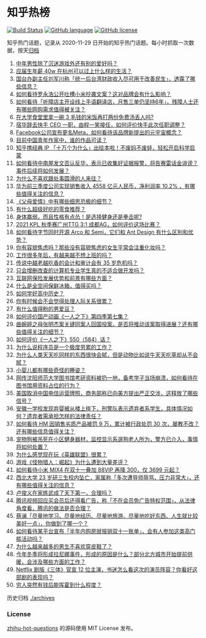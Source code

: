 # 知乎热榜
[![Build Status](https://github.com/ToWeLong/zhihu-hot-questions/workflows/CI/badge.svg)](https://github.com/ToWeLong/zhihu-hot-questions/actions)
[![GitHub language](https://img.shields.io/badge/language-golang-orange.svg)](https://golang.org/)
[![GitHub license](https://img.shields.io/github/license/ToWeLong/zhihu-hot-questions)](https://github.com/ToWeLong/zhihu-hot-questions/blob/main/LICENSE)

知乎热门话题，记录从 2020-11-29 日开始的知乎热门话题。每小时抓取一次数据，按天[归档](./archives)

<!-- BEGIN -->

1. [中年男性除了沉迷游戏外还有别的爱好吗？](https://www.zhihu.com/question/459226864)
1. [应届生年薪 40w 在杭州可以过上什么样的生活？](https://www.zhihu.com/question/494317908)
1. [国台办副主任刘军川称「统一后台湾财政收入尽可用于改善民生」，透露了哪些信息？](https://www.zhihu.com/question/495438253)
1. [如何看待罗永浩公开吐槽小米抄袭文案？这对品牌会有什么影响？](https://www.zhihu.com/question/495320421)
1. [如何看待「听障店主开设线上手语翻译店，月售三单仍坚持6年」，残障人士还有哪些网购需求值得被关注？](https://www.zhihu.com/question/495158426)
1. [在大学食堂里拿一碗 3 毛钱的米饭再打两份免费汤丢人吗?](https://www.zhihu.com/question/494600253)
1. [宿华辞去快手 CEO 一职，由程一笑接任，如何评价快手此次任职调整？](https://www.zhihu.com/question/495381462)
1. [Facebook公司宣布更名Meta，如何看待该品牌新提出的元宇宙概念？](https://www.zhihu.com/question/495214248)
1. [目前中国青年作家中，谁的作品可读？](https://www.zhihu.com/question/20068378)
1. [知乎携经典 IP 「十万个为什么」出绘本啦！不废妈不废娃，轻松开启科学启蒙](https://www.zhihu.com/question/419060511)
1. [如何看待中南屋发文否认反华，表示已收集好证据报警，将告赛雷话金诽谤？事件后续将如何发展？](https://www.zhihu.com/question/495394013)
1. [为什么不喜欢跟处事圆滑的人来往？](https://www.zhihu.com/question/488583150)
1. [华为前三季度公司实现销售收入 4558 亿元人民币，净利润率 10.2% ，有哪些值得关注的信息？](https://www.zhihu.com/question/495324115)
1. [《父母爱情》中有哪些细思恐极的细节？](https://www.zhihu.com/question/265264998)
1. [有什么超级好吃的零食推荐？](https://www.zhihu.com/question/324641050)
1. [身体羸弱，而且性格有点怂！是选择健身还是拳击呢?](https://www.zhihu.com/question/494688231)
1. [2021 KPL 秋季赛广州TTG 3:1 成都AG，如何评价这场比赛？](https://www.zhihu.com/question/495374040)
1. [如何看待字节同时开源 Arco 和 Semi，它们和 Ant Design 有什么区别和优势？](https://www.zhihu.com/question/494652270)
1. [你有容貌焦虑吗？那些没有容貌焦虑的女生平常会注重化妆吗？](https://www.zhihu.com/question/495326906)
1. [工作很多年后，有越来越不想上班的吗？](https://www.zhihu.com/question/494462788)
1. [传说中越老越吃香的会计和审计会有 35 岁危机吗？](https://www.zhihu.com/question/494466178)
1. [只会增删改查的计算机专业学生真的不适合做开发吗？](https://www.zhihu.com/question/482847465)
1. [互联网保险发展优势和前景有哪些方面？](https://www.zhihu.com/question/23177201)
1. [什么是全空间保鲜冰箱，值得买吗？](https://www.zhihu.com/question/317088217)
1. [如何学好高中历史？](https://www.zhihu.com/question/20167984)
1. [你有时候会不会觉得处理人际关系很累？](https://www.zhihu.com/question/486169271)
1. [有什么值得粉的男爱豆？](https://www.zhihu.com/question/467078667)
1. [如何评价国产动画《一人之下》第四季第七集？](https://www.zhihu.com/question/495115983)
1. [曲婉婷之母张明杰案关键同案人回国投案，是否将推动该案取得进展？还有哪些值得关注的细节？](https://www.zhihu.com/question/495239751)
1. [如何评价《一人之下》550（584）话？](https://www.zhihu.com/question/494956989)
1. [为什么说程序员是一个极度劳累的工作？](https://www.zhihu.com/question/461572685)
1. [为什么人类天天吃同样的东西很快会腻，但是动物比如说牛天天吃草却从不会腻？](https://www.zhihu.com/question/492888437)
1. [小婴儿都有哪些奇怪的睡姿？](https://www.zhihu.com/question/407373958)
1. [网传沈阳师范大学图书馆考研资料被扔一地，备考学子当场崩溃，如何看待在图书馆用资料占位的行为？](https://www.zhihu.com/question/495198247)
1. [美国取消中国电信运营牌照，商务部称已向美方提出严正交涉，这释放了哪些信号？](https://www.zhihu.com/question/495095756)
1. [安徽一学校发现弃婴被从楼上摔下，刑警队表示遗弃者系学生，具体情况如何？遗弃者需承担怎样的法律责任？](https://www.zhihu.com/question/494638624)
1. [如何看待 HM 因销售劣质产品被罚 9 万，累计被行政处罚 30 次，屡教不改？还有哪些信息值得关注？](https://www.zhihu.com/question/495044569)
1. [宠物狗被吊死在小区健身器材，监控显示系遛狗老人所为，警方已介入，事情将如何处置？](https://www.zhihu.com/question/495213851)
1. [为什么感觉现在玩《英雄联盟》很累？](https://www.zhihu.com/question/447453640)
1. [游戏《怪物猎人：崛起》为什么遭到大量差评？](https://www.zhihu.com/question/490298881)
1. [如何看待小米 MIX4 在双十一叠加 88VIP 再降 300，仅 3699 元起？](https://www.zhihu.com/question/495006942)
1. [西北大学 23 岁研三生校内坠亡，家属称「多次遭导师辱骂，压力非常大」，还有哪些值得关注的信息？](https://www.zhihu.com/question/495105171)
1. [卢俊义在家练武成了天下第一，合理吗？](https://www.zhihu.com/question/494715870)
1. [腾讯视频回应买会员后还得看广告，称「不在会员免广告特权范围」，从法律角度看，腾讯的做法是否合理？](https://www.zhihu.com/question/494785308)
1. [蔡澜「尽量地学习、尽量地经历、尽量地旅游、尽量地吃好东西、人生就比较美好一点」，你做到了哪一个？](https://www.zhihu.com/question/494470638)
1. [如何看待某平台宣布「半年内购房就报销双十一账单」，会有人参加这类高门槛活动吗？](https://www.zhihu.com/question/494883659)
1. [为什么越来越多的男生不喜欢穿皮鞋了？](https://www.zhihu.com/question/277260124)
1. [今年冬季将形成拉尼娜事件，形成的原因是什么？部分北方城市开始提前供暖，会涉及哪些方面的工作？](https://www.zhihu.com/question/495017310)
1. [Netflix 剧版《三体》官宣 12 位主演，书迷怎么看这次的演员阵容？你看好这部剧的表现吗？](https://www.zhihu.com/question/495214844)
1. [穷人突然有钱后能挥霍到什么程度？](https://www.zhihu.com/question/494101013)

<!-- END -->

历史归档 [./archives](./archives)


### License
[zhihu-hot-questions](https://github.com/towelong/zhihu-hot-questions) 的源码使用 MIT License 发布。